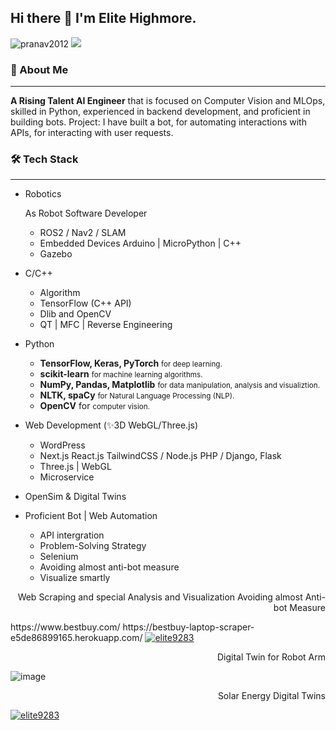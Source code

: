 ## Hi there 👋 I'm Elite Highmore.

<!--
**elitedev9283/elitedev9283** is a ✨ _special_ ✨ repository because its `README.md` (this file) appears on your GitHub profile.
<p align="left"> <img src="https://komarev.com/ghpvc/?username=pranav2012&label=Profile%20views&color=0e75b6&style=flat" alt="pranav2012" /> 
  <a href="https://github.com/pranav2012/"><img src="https://img.shields.io/github/followers/pranav2012.svg?label=Follow%20@pranav2012&style=social"/> </a>
</p>
Here are some ideas to get you started:

- 🔭 I’m currently working on ...
- 🌱 I’m currently learning ...
- 👯 I’m looking to collaborate on ...
- 🤔 I’m looking for help with ...
- 💬 Ask me about ...
- 📫 How to reach me: ...
- 😄 Pronouns: ...
- ⚡ Fun fact: ...
-->
<p align="left"> <img src="https://komarev.com/ghpvc/?username=elitedev9283&label=Profile%20views&color=0e75b6&style=flat" alt="pranav2012" /> 
  <a href="https://github.com/elitedev9283/"><img src="https://img.shields.io/github/followers/pranav2012.svg?label=Follow%20@elitedev9283&style=social"/> </a>
</p>

### 🚀 About Me
----
**A Rising Talent AI Engineer** that is focused on Computer Vision and MLOps, skilled in Python, experienced in backend development, and proficient in building bots. Project: I have built a bot, for automating interactions with APIs, for interacting with user requests.
### 🛠️ Tech Stack
----
- Robotics
  <p align="left"> As Robot Software Developer</p>
  
  * ROS2 / Nav2 / SLAM
  * Embedded Devices Arduino | MicroPython | C++
  * Gazebo
- C/C++
  * Algorithm
  * TensorFlow (C++ API)
  * Dlib and OpenCV
  * QT | MFC | Reverse Engineering
- Python
  * **TensorFlow, Keras, PyTorch** <small>for deep learning.</small>
  * **scikit-learn** <small>for machine learning algorithms.</small>
  * **NumPy, Pandas, Matplotlib** <small>for data manipulation, analysis and visualiztion.</small>
  * **NLTK, spaCy** <small>for Natural Language Processing (NLP).</small>
  * **OpenCV** for <small>computer vision.</small>
- Web Development (✨3D WebGL/Three.js)
  * WordPress
  * Next.js React.js TailwindCSS / Node.js PHP / Django, Flask
  * Three.js | WebGL
  * Microservice
- OpenSim & Digital Twins
- Proficient Bot | Web Automation
  * API intergration
  * Problem-Solving Strategy
  * Selenium
  * Avoiding almost anti-bot measure
  * Visualize smartly

<p align="right"> Web Scraping and special Analysis and Visualization Avoiding almost Anti-bot Measure</p>
https://www.bestbuy.com/ https://bestbuy-laptop-scraper-e5de86899165.herokuapp.com/
<a href="https://bestbuy-laptop-scraper-e5de86899165.herokuapp.com/">
<img src="https://github.com/user-attachments/assets/136c270b-45a9-4dcd-9eaf-192685928814" alt="elite9283" />
</a>

<p align="right"> Digital Twin for Robot Arm </p>

![image](https://github.com/user-attachments/assets/75553004-3994-4dbe-94d2-de60ebfb8ec8)

<p align="right"> Solar Energy Digital Twins</p>
<a href="[httpshttps://everginedigitaltwins.z6.web.core.windows.net">
<img src="https://github.com/user-attachments/assets/08150f54-074c-47b6-b824-7618e2d44b0c" alt="elite9283" />
</a>
